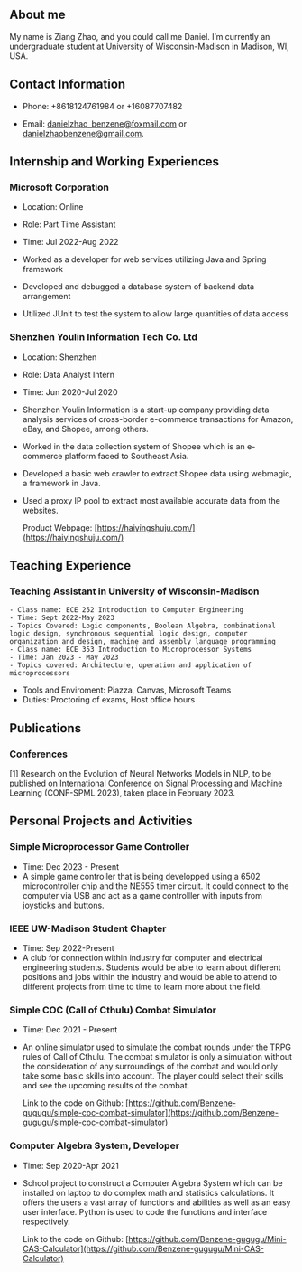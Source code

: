 ## About me

My name is Ziang Zhao, and you could call me Daniel. I’m currently an undergraduate student at University of Wisconsin-Madison in Madison, WI, USA.


## Contact Information
- Phone: +8618124761984 or +16087707482

- Email: [danielzhao_benzene@foxmail.com](danielzhao_benzene@foxmail.com) or [danielzhaobenzene@gmail.com](danielzhaobenzene@gmail.com). 

## Internship and Working Experiences

### Microsoft Corporation

- Location: Online

- Role: Part Time Assistant

- Time: Jul 2022-Aug 2022

- Worked as a developer for web services utilizing Java and Spring framework

- Developed and debugged a database system of backend data arrangement

- Utilized JUnit to test the system to allow large quantities of data access


### Shenzhen Youlin Information Tech Co. Ltd

- Location: Shenzhen

- Role: Data Analyst Intern

- Time: Jun 2020-Jul 2020

- Shenzhen Youlin Information is a start-up company providing data analysis services of cross-border e-commerce transactions for Amazon, eBay, and Shopee, among others.

- Worked in the data collection system of Shopee which is an e-commerce platform faced to Southeast Asia. 

- Developed a basic web crawler to extract Shopee data using webmagic, a framework in Java.

- Used a proxy IP pool to extract most available accurate data from the websites.

    Product Webpage: [https://haiyingshuju.com/](https://haiyingshuju.com/)

## Teaching Experience

### Teaching Assistant in University of Wisconsin-Madison
    - Class name: ECE 252 Introduction to Computer Engineering
    - Time: Sept 2022-May 2023
    - Topics Covered: Logic components, Boolean Algebra, combinational logic design, synchronous sequential logic design, computer organization and design, machine and assembly language programming
    - Class name: ECE 353 Introduction to Microprocessor Systems
    - Time: Jan 2023 - May 2023
    - Topics covered: Architecture, operation and application of microprocessors
- Tools and Enviroment: Piazza, Canvas, Microsoft Teams
- Duties: Proctoring of exams, Host office hours

## Publications

### Conferences
[1] Research on the Evolution of Neural Networks Models in NLP, to be published on  International Conference on Signal Processing and Machine Learning (CONF-SPML 2023), taken place in February 2023. 

## Personal Projects and Activities

### Simple Microprocessor Game Controller
- Time: Dec 2023 - Present
- A simple game controller that is being developped using a 6502 microcontroller chip and the NE555 timer circuit. It could connect to the computer via USB and act as a game controlller with inputs from joysticks and buttons. 

### IEEE UW-Madison Student Chapter
- Time: Sep 2022-Present
- A club for connection within industry for computer and electrical engineering students. Students would be able to learn about different positions and jobs within the industry and would be able to attend to different projects from time to time to learn more about the field. 

### Simple COC (Call of Cthulu) Combat Simulator
- Time: Dec 2021 - Present
- An online simulator used to simulate the combat rounds under the TRPG rules of Call of Cthulu. The combat simulator is only a simulation without the consideration of any surroundings of the combat and would only take some basic skills into account. The player could select their skills and see the upcoming results of the combat. 

    Link to the code on Github: [https://github.com/Benzene-gugugu/simple-coc-combat-simulator](https://github.com/Benzene-gugugu/simple-coc-combat-simulator)

### Computer Algebra System, Developer
- Time: Sep 2020-Apr 2021
- School project to construct a Computer Algebra System which can be installed on laptop to do complex math and statistics calculations. It offers the users a vast array of functions and abilities as well as an easy user interface. Python is used to code the functions and interface respectively.

    Link to the code on Github: [https://github.com/Benzene-gugugu/Mini-CAS-Calculator](https://github.com/Benzene-gugugu/Mini-CAS-Calculator)
